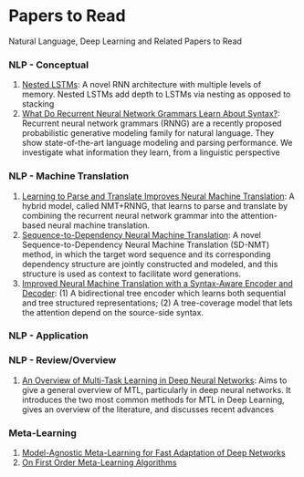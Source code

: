 # Papers to Read
Natural Language, Deep Learning and Related Papers to Read

### NLP - Conceptual

1. [Nested LSTMs](https://arxiv.org/pdf/1801.10308.pdf): A novel RNN architecture with multiple levels of memory.
Nested LSTMs add depth to LSTMs via nesting as opposed to stacking
2. [What Do Recurrent Neural Network Grammars Learn About Syntax?](https://arxiv.org/pdf/1611.05774.pdf): Recurrent neural network grammars (RNNG) are a recently proposed probabilistic generative modeling family for natural  language. They show  state-of-the-art language modeling and parsing performance. We investigate what information they learn, from a linguistic perspective

### NLP - Machine Translation

1. [Learning to Parse and Translate Improves Neural Machine Translation](http://www.aclweb.org/anthology/P/P17/P17-2012.pdf): A hybrid model, called NMT+RNNG, that learns to parse and translate by combining the recurrent neural network grammar into the attention-based neural machine translation.
2. [Sequence-to-Dependency Neural Machine Translation](http://www.aclweb.org/anthology/P/P17/P17-1065.pdf): A novel Sequence-to-Dependency Neural Machine Translation (SD-NMT) method, in which the target word sequence and its corresponding dependency structure  are jointly constructed and modeled, and this structure is used as context to facilitate word generations.
3. [Improved Neural Machine Translation with a Syntax-Aware Encoder and Decoder](http://www.aclweb.org/anthology/P/P17/P17-1177.pdf): (1) A bidirectional tree encoder which learns both sequential and tree structured representations; (2) A tree-coverage model that lets the attention depend on the source-side syntax. 

### NLP - Application

### NLP - Review/Overview

1. [An Overview of Multi-Task Learning in Deep Neural Networks](https://arxiv.org/pdf/1706.05098.pdf): Aims to give a general overview of MTL, particularly in deep neural networks. It introduces the two most common methods for MTL in Deep Learning, gives an overview of the literature, and discusses recent advances

### Meta-Learning

1. [Model-Agnostic Meta-Learning for Fast Adaptation of Deep Networks](https://arxiv.org/pdf/1703.03400.pdf)
2. [On First Order Meta-Learning Algorithms](https://arxiv.org/pdf/1803.02999.pdf)
